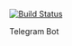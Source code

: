 [![Build Status](https://app.travis-ci.com/MikhailPushkarev25/Telegram_Weather_Bot.svg?branch=master)](https://app.travis-ci.com/MikhailPushkarev25/Telegram_Weather_Bot)


Telegram Bot 
